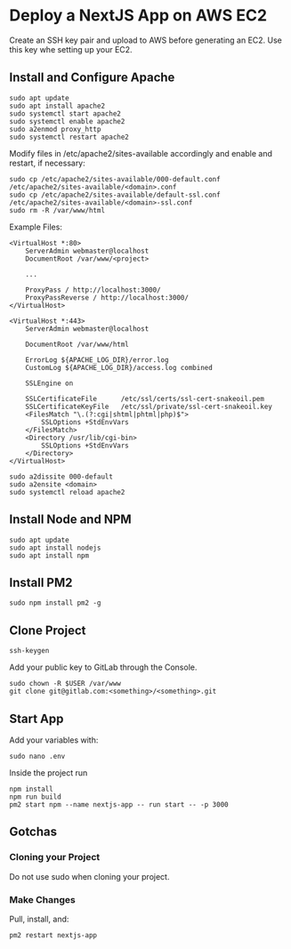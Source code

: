 # Deploy a NextJS App on AWS EC2

Create an SSH key pair and upload to AWS before generating an EC2. Use this key whe setting up your EC2.

## Install and Configure Apache

```commandline
sudo apt update
sudo apt install apache2
sudo systemctl start apache2
sudo systemctl enable apache2
sudo a2enmod proxy_http
sudo systemctl restart apache2
```

Modify files in /etc/apache2/sites-available accordingly and enable and restart, if necessary:

```commandline
sudo cp /etc/apache2/sites-available/000-default.conf /etc/apache2/sites-available/<domain>.conf
sudo cp /etc/apache2/sites-available/default-ssl.conf /etc/apache2/sites-available/<domain>-ssl.conf
sudo rm -R /var/www/html
```

Example Files:
```text
<VirtualHost *:80>
    ServerAdmin webmaster@localhost
    DocumentRoot /var/www/<project>

    ...
    
    ProxyPass / http://localhost:3000/
    ProxyPassReverse / http://localhost:3000/
</VirtualHost>

<VirtualHost *:443>
    ServerAdmin webmaster@localhost

    DocumentRoot /var/www/html

    ErrorLog ${APACHE_LOG_DIR}/error.log
    CustomLog ${APACHE_LOG_DIR}/access.log combined

    SSLEngine on

    SSLCertificateFile      /etc/ssl/certs/ssl-cert-snakeoil.pem
    SSLCertificateKeyFile   /etc/ssl/private/ssl-cert-snakeoil.key
    <FilesMatch "\.(?:cgi|shtml|phtml|php)$">
        SSLOptions +StdEnvVars
    </FilesMatch>
    <Directory /usr/lib/cgi-bin>
        SSLOptions +StdEnvVars
    </Directory>
</VirtualHost>
```

```commandline
sudo a2dissite 000-default
sudo a2ensite <domain>
sudo systemctl reload apache2
```

## Install Node and NPM

```commandline
sudo apt update
sudo apt install nodejs
sudo apt install npm
```

## Install PM2

```commandline
sudo npm install pm2 -g 
```

## Clone Project

```commandline
ssh-keygen
```

Add your public key to GitLab through the Console.

```commandline
sudo chown -R $USER /var/www
git clone git@gitlab.com:<something>/<something>.git
```



## Start App

Add your variables with:
```commandline
sudo nano .env
```

Inside the project run
```commandline
npm install
npm run build
pm2 start npm --name nextjs-app -- run start -- -p 3000
```

## Gotchas

### Cloning your Project

Do not use sudo when cloning your project.

### Make Changes

Pull, install, and:
```commandline
pm2 restart nextjs-app
```